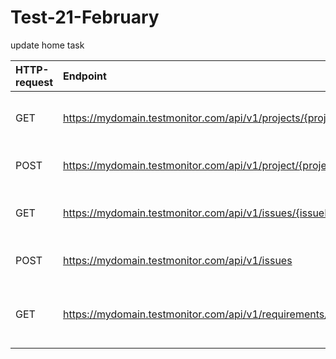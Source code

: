 # Test-21-February
update home task

| HTTP-request |                        Endpoint                                     |            Description                     | Checking |
|:-------------|:--------------------------------------------------------------------|:-------------------------------------------|---------
| GET          | https://mydomain.testmonitor.com/api/v1/projects/{projectId}        | Retrieve a single project                  |Verify that project was retrieved successfully|
| POST         | https://mydomain.testmonitor.com/api/v1/project/{projectId}/archive | Archive a project                          | Verify that project was archived |
| GET          | https://mydomain.testmonitor.com/api/v1/issues/{issueId}            | Retrieve a single issue                    | Verify that issue was retrieved successfully|               
| POST         | https://mydomain.testmonitor.com/api/v1/issues                      | Create an issue                            | Verify that issue was created    
| GET          | https://mydomain.testmonitor.com/api/v1/requirements/{requirementId}| Retrieve a requirement using its identifier| Verify that requirement was retrieved successfully|

